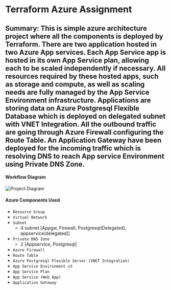 # Terraform Azure Assignment

## Summary: This is simple azure architecture project where all the components is deployed by Terraform. There are two application hosted in two Azure App services. Each App Service app is hosted in its own App Service plan, allowing each to be scaled independently if necessary. All resources required by these hosted apps, such as storage and compute, as well as scaling needs are fully managed by the App Service Environment infrastructure. Applications are storing data on Azure Postgresql Flexible Database which is deployed on delegated subnet with VNET Integration. All the outbound traffic are going through Azure Firewall configuring the Route Table. An Application Gateway have been deployed for the incoming traffic which is resolving DNS to reach App service Environment using Private DNS Zone. 


#### Workflow Diagram
![Project Diagram](https://github.com/faysalmehedi/terraform-azure-poc/blob/main/arch-diagram/az-tf-assignment.png)


#### Azure Components Used

- `Resource Group`
- `Virtual Network`
- `Subnet`
    - 4 subnet [Appgw, Firewall, Postgresql(Delegated), appservice(delegated)]
- `Private DNS Zone`
    - 2 [Appservice, Postgresql]
- `Azure Firewall`
- `Route Table`
- `Azure Postgresql Flexible Server (VNET Integration)`
- `App Service Environment v3`
- `App Service Plan`
- `App Service (Web App)`
- `Application Gateway`

